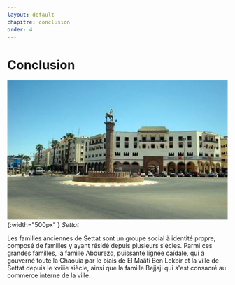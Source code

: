 ```yaml
---
layout: default
chapitre: conclusion
order: 4
---
```


# Conclusion

![conclusion](./images/villedesettat.jpg){:width="500px" }
*Settat*
<!-- note -->

Les familles anciennes de Settat sont un groupe social à identité propre, composé de familles y ayant résidé depuis plusieurs siècles. Parmi ces grandes familles, la famille Abourezq, puissante lignée caïdale, qui a gouverné toute la Chaouia par le biais de El Maâti Ben Lekbir et la ville de Settat depuis le xviiie siècle, ainsi que la famille Bejjaji qui s'est consacré au commerce interne de la ville.

